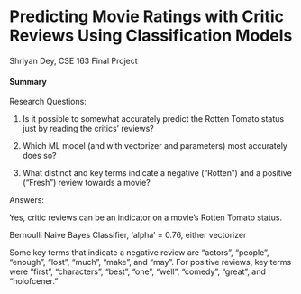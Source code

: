 # Predicting Movie Ratings with Critic Reviews Using Classification Models
Shriyan Dey, CSE 163 Final Project

#### Summary
Research Questions:

1. Is it possible to somewhat accurately predict the Rotten Tomato status just by reading the critics’ reviews?



2. Which ML model (and with vectorizer and parameters) most accurately does so?



3. What distinct and key terms indicate a negative (“Rotten”) and a positive (“Fresh”) review towards a movie?






Answers:

Yes, critic reviews can be an indicator on a movie’s Rotten Tomato status.

Bernoulli Naive Bayes Classifier, ‘alpha’ = 0.76, either vectorizer

Some key terms that indicate a negative review are “actors”, “people”, “enough”, “lost”, “much”, “make”, and “may”. For positive reviews, key terms were “first”, “characters”, “best”, “one”, “well”, “comedy”, “great”, and “holofcener.”

